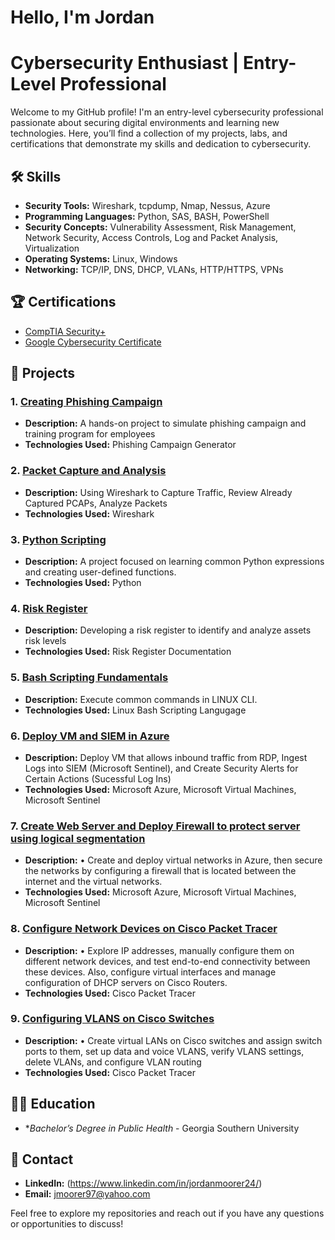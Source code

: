 # Hello, I'm Jordan

# Cybersecurity Enthusiast | Entry-Level Professional

Welcome to my GitHub profile! I'm an entry-level cybersecurity professional passionate about securing digital environments and learning new technologies. Here, you’ll find a collection of my projects, labs, and certifications that demonstrate my skills and dedication to cybersecurity.

## 🛠️ Skills

- **Security Tools:** Wireshark, tcpdump, Nmap, Nessus, Azure  
- **Programming Languages:** Python, SAS, BASH, PowerShell
- **Security Concepts:** Vulnerability Assessment, Risk Management, Network Security, Access Controls, Log and Packet Analysis, Virtualization 
- **Operating Systems:** Linux, Windows
- **Networking:** TCP/IP, DNS, DHCP, VLANs, HTTP/HTTPS, VPNs

## 🏆 Certifications

- [CompTIA Security+](https://www.credly.com/badges/e6402176-3f5f-4650-8445-956b804de48b/public_url)
- [Google Cybersecurity Certificate](https://www.credly.com/badges/73bb8ac6-7bf6-4ff7-a5ab-8a1e375ad3cb/public_url)


## 📂 Projects

### 1. [Creating Phishing Campaign](https://github.com/BlaccHippy/Phishing-Campaign)
- **Description:** A hands-on project to simulate phishing campaign and training program for employees
- **Technologies Used:** Phishing Campaign Generator 

### 2. [Packet Capture and Analysis](https://github.com/BlaccHippy/Packet-Capture)
- **Description:** Using Wireshark to Capture Traffic, Review Already Captured PCAPs, Analyze Packets 
- **Technologies Used:** Wireshark
  
### 3. [Python Scripting](https://github.com/BlaccHippy/Python-Scripting-)
- **Description:** A project focused on learning common Python expressions and creating user-defined functions. 
- **Technologies Used:**  Python

### 4. [Risk Register](https://github.com/BlaccHippy/Risk-Register)
- **Description:** Developing a risk register to identify and analyze assets risk levels 
- **Technologies Used:**  Risk Register Documentation 

### 5. [Bash Scripting Fundamentals](https://github.com/BlaccHippy/Bash-Scripting-Fundamentals)
- **Description:** Execute common commands in LINUX CLI. 
- **Technologies Used:**  Linux Bash Scripting Langugage

### 6. [Deploy VM and SIEM in Azure](https://github.com/BlaccHippy/Azure-SIEM-Deployment)
- **Description:** Deploy VM that allows inbound traffic from RDP, Ingest Logs into SIEM (Microsoft Sentinel), and Create Security Alerts for Certain Actions (Sucessful Log Ins) 
- **Technologies Used:**  Microsoft Azure, Microsoft Virtual Machines, Microsoft Sentinel  

### 7. [Create Web Server and Deploy Firewall to protect server using logical segmentation](https://github.com/BlaccHippy/VirtualNetworkW-Firewall)
- **Description:** •	Create and deploy virtual networks in Azure, then secure the networks by configuring a firewall that is located between the internet and the virtual networks. 
- **Technologies Used:**  Microsoft Azure, Microsoft Virtual Machines, Microsoft Sentinel

### 8. [Configure Network Devices on Cisco Packet Tracer ](https://github.com/BlaccHippy/CiscoConfigurations)
- **Description:** •  Explore IP addresses, manually configure them on different network devices, and test end-to-end connectivity between these devices. Also, configure virtual interfaces and manage configuration of DHCP servers on Cisco Routers.
- **Technologies Used:**  Cisco Packet Tracer 
  
### 9. [Configuring VLANS on Cisco Switches](https://github.com/BlaccHippy/VLAN-Config)
- **Description:** •	Create virtual LANs on Cisco switches and assign switch ports to them, set up data and voice VLANS, verify VLANS settings, delete VLANs, and configure VLAN routing
- **Technologies Used:**  Cisco Packet Tracer 


## 🧑‍🎓 Education

- **Bachelor’s Degree in Public Health* - Georgia Southern University 

## 🔗 Contact

- **LinkedIn:** (https://www.linkedin.com/in/jordanmoorer24/)
- **Email:** jmoorer97@yahoo.com

Feel free to explore my repositories and reach out if you have any questions or opportunities to discuss!
